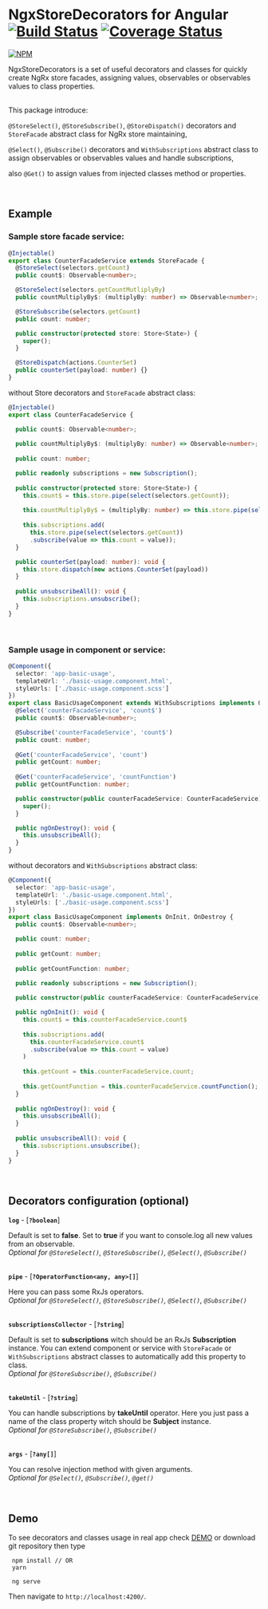 # NgxStoreDecorators for Angular [![Build Status](https://travis-ci.org/markky21/ngx-store-decorators.svg?branch=master)](https://travis-ci.org/markky21/ngx-store-decorators) [![Coverage Status](https://coveralls.io/repos/github/markky21/ngx-store-decorators/badge.svg?branch=master)](https://coveralls.io/github/markky21/ngx-store-decorators?branch=master)

[![NPM](https://nodei.co/npm/ngx-store-decorators.png?downloads=true&stars=true)](https://nodei.co/npm/ngx-store-decorators/)

NgxStoreDecorators is a set of useful decorators and classes for quickly create NgRx store facades, 
assigning values, observables or observables values to class properties.

<br>This package introduce:
 
`@StoreSelect()`, `@StoreSubscribe()`, `@StoreDispatch()` decorators 
and `StoreFacade` abstract class for NgRx store maintaining,


`@Select()`, `@Subscribe()` decorators and `WithSubscriptions` abstract class 
to assign observables or observables values and handle subscriptions,

also `@Get()` to assign values from injected classes method or properties. 

<br>

## Example

### Sample store facade service:

  ```typescript
  @Injectable()
  export class CounterFacadeService extends StoreFacade {
    @StoreSelect(selectors.getCount) 
    public count$: Observable<number>;
  
    @StoreSelect(selectors.getCountMutliplyBy) 
    public countMultiplyBy$: (multiplyBy: number) => Observable<number>;
  
    @StoreSubscribe(selectors.getCount) 
    public count: number;
  
    public constructor(protected store: Store<State>) {
      super();
    }
  
    @StoreDispatch(actions.CounterSet)
    public counterSet(payload: number) {}
  }
  ```
  without Store decorators and `StoreFacade` abstract class:
  
  ```typescript
  @Injectable()
  export class CounterFacadeService {
  
    public count$: Observable<number>;
    
    public countMultiplyBy$: (multiplyBy: number) => Observable<number>;
    
    public count: number;
  
    public readonly subscriptions = new Subscription();
    
    public constructor(protected store: Store<State>) {
      this.count$ = this.store.pipe(select(selectors.getCount));
      
      this.countMultiplyBy$ = (multiplyBy: number) => this.store.pipe(select(selectors.getCountMutliplyBy(multiplyBy)));
      
      this.subscriptions.add(
        this.store.pipe(select(selectors.getCount))
        .subscribe(value => this.count = value));
    }
  
    public counterSet(payload: number): void {
      this.store.dispatch(new actions.CounterSet(payload))
    }
    
    public unsubscribeAll(): void {
      this.subscriptions.unsubscribe();
    }
  }
  ```

<br>

### Sample usage in component or service:

  ```typescript
  @Component({
    selector: 'app-basic-usage',
    templateUrl: './basic-usage.component.html',
    styleUrls: ['./basic-usage.component.scss']
  })
  export class BasicUsageComponent extends WithSubscriptions implements OnDestroy {
    @Select('counterFacadeService', 'count$')
    public count$: Observable<number>;
  
    @Subscribe('counterFacadeService', 'count$')
    public count: number;
    
    @Get('counterFacadeService', 'count')
    public getCount: number;
    
    @Get('counterFacadeService', 'countFunction')
    public getCountFunction: number;
  
    public constructor(public counterFacadeService: CounterFacadeService) {
      super();
    }
  
    public ngOnDestroy(): void {
      this.unsubscribeAll();
    }
  }
```

without decorators and `WithSubscriptions` abstract class:

  ```typescript
  @Component({
    selector: 'app-basic-usage',
    templateUrl: './basic-usage.component.html',
    styleUrls: ['./basic-usage.component.scss']
  })
  export class BasicUsageComponent implements OnInit, OnDestroy {
    public count$: Observable<number>;
  
    public count: number;
    
    public getCount: number;
    
    public getCountFunction: number;
    
    public readonly subscriptions = new Subscription();
  
    public constructor(public counterFacadeService: CounterFacadeService) {}
  
    public ngOnInit(): void {
      this.count$ = this.counterFacadeService.count$
      
      this.subscriptions.add(
        this.counterFacadeService.count$
        .subscribe(value => this.count = value)
      )
      
      this.getCount = this.counterFacadeService.count;
      
      this.getCountFunction = this.counterFacadeService.countFunction();
    }
    
    public ngOnDestroy(): void {
      this.unsubscribeAll();
    }
    
    public unsubscribeAll(): void {
      this.subscriptions.unsubscribe();
    }
  }
```

<br>

## Decorators configuration (optional)

**`log`** - [**`?boolean`**]

Default is set to **false**. Set to **true** if you want to console.log all new values from an observable.
<br> _Optional for `@StoreSelect()`,  `@StoreSubscribe()`,  `@Select()`,  `@Subscribe()`_

<br>**`pipe`** - [**`?OperatorFunction<any, any>[]`**]

Here you can pass some RxJs operators.
<br> _Optional for `@StoreSelect()`,  `@StoreSubscribe()`,  `@Select()`,  `@Subscribe()`_


<br>**`subscriptionsCollector`** - [**`?string`**]

Default is set to **subscriptions** witch should be an RxJs **Subscription** instance. 
You can extend component or service with `StoreFacade` or `WithSubscriptions` abstract classes
to automatically add this property to class.
<br> _Optional for `@StoreSubscribe()`, `@Subscribe()`_

<br>**`takeUntil`** - [**`?string`**]

You can handle subscriptions by **takeUntil** operator. 
Here you just pass a name of the class property witch should be **Subject<boolean>** instance.
<br> _Optional for `@StoreSubscribe()`, `@Subscribe()`_

<br>**`args`** - [**`?any[]`**]

You can resolve injection method with given arguments.
<br> _Optional for `@Select()`, `@Subscribe()`, `@get()`_

<br>

## Demo

To see decorators and classes usage in real app check 
[DEMO](https://markky21.github.io/ngx-store-decorators/)
 or download git repository then type 
 
     npm install // OR
     yarn
     
     ng serve
 
Then navigate to `http://localhost:4200/`.
